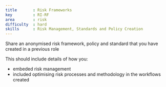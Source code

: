 ```yaml
---
title       : Risk Frameworks
key         : RI-RF
area        : risk
difficulty  : hard
skills      : Risk Management, Standards and Policy Creation
---
```


Share an anonymised risk framework, policy and standard that you have created in a previous role

This should include details of how you:

- embeded risk management
- included optimising risk processes and methodology in the workflows created